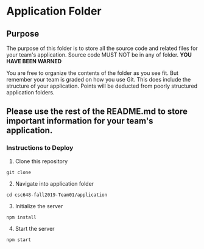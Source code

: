 # Application Folder

## Purpose
The purpose of this folder is to store all the source code and related files for your team's application. Source code MUST NOT be in any of folder. <strong>YOU HAVE BEEN WARNED</strong>

You are free to organize the contents of the folder as you see fit. But remember your team is graded on how you use Git. This does include the structure of your application. Points will be deducted from poorly structured application folders.

## Please use the rest of the README.md to store important information for your team's application.

### Instructions to Deploy
1. Clone this repository
```
git clone 
```
2. Navigate into application folder
```
cd csc648-fall2019-Team01/application
```
3. Initialize the server
```
npm install
```
4. Start the server
```
npm start
```
